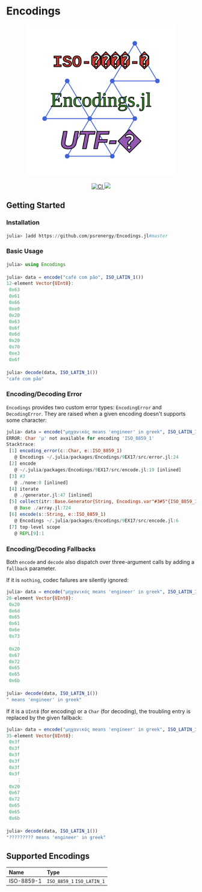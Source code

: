 # Encodings

<div align="center">
    <a href="/docs/src/assets/">
        <img src="/docs/src/assets/logo.svg" width=400px alt="Encodings.jl" />
    </a>
    <br>
    <br>
    <a href="https://github.com/psrenergy/Encodings.jl/actions/workflows/ci.yml">
        <img src="https://github.com/psrenergy/Encodings.jl/actions/workflows/ci.yml/badge.svg?branch=master" alt="CI" />
    </a>
    <a href="https://codecov.io/gh/psrenergy/Encodings.jl">
      <img src="https://codecov.io/gh/psrenergy/Encodings.jl/branch/master/graph/badge.svg?token=0P1MVOMZJ0"/>
    </a>
</div>

## Getting Started

### Installation
```julia
julia> ]add https://github.com/psrenergy/Encodings.jl#master
```

### Basic Usage
```julia
julia> using Encodings

julia> data = encode("café com pão", ISO_LATIN_1())
12-element Vector{UInt8}:
 0x63
 0x61
 0x66
 0xe0
 0x20
 0x63
 0x6f
 0x6d
 0x20
 0x70
 0xe3
 0x6f

julia> decode(data, ISO_LATIN_1())
"café com pão"
```

### Encoding/Decoding Error
`Encodings` provides two custom error types: `EncodingError` and `DecodingError`. They are raised when a given encoding doesn't supports some character:
```julia
julia> data = encode("μηχανικός means 'engineer' in greek", ISO_LATIN_1())
ERROR: Char 'μ' not available for encoding 'ISO_8859_1'
Stacktrace:
 [1] encoding_error(c::Char, e::ISO_8859_1)
   @ Encodings ~/.julia/packages/Encodings/9EX17/src/error.jl:24
 [2] encode
   @ ~/.julia/packages/Encodings/9EX17/src/encode.jl:19 [inlined]
 [3] #3
   @ ./none:0 [inlined]
 [4] iterate
   @ ./generator.jl:47 [inlined]
 [5] collect(itr::Base.Generator{String, Encodings.var"#3#5"{ISO_8859_1}})
   @ Base ./array.jl:724
 [6] encode(s::String, e::ISO_8859_1)
   @ Encodings ~/.julia/packages/Encodings/9EX17/src/encode.jl:6
 [7] top-level scope
   @ REPL[9]:1
```

### Encoding/Decoding Fallbacks
Both `encode` and `decode` also dispatch over three-argument calls by adding a `fallback` parameter.

If it is `nothing`, codec failures are silently ignored:
```julia
julia> data = encode("μηχανικός means 'engineer' in greek", ISO_LATIN_1(), nothing)
26-element Vector{UInt8}:
 0x20
 0x6d
 0x65
 0x61
 0x6e
 0x73
    ⋮
 0x20
 0x67
 0x72
 0x65
 0x65
 0x6b

julia> decode(data, ISO_LATIN_1())
" means 'engineer' in greek"
```
If it is a `UInt8` (for encoding) or a `Char` (for decoding), the troubling entry is replaced by the given fallback:
```julia
julia> data = encode("μηχανικός means 'engineer' in greek", ISO_LATIN_1(), UInt8('?'))
35-element Vector{UInt8}:
 0x3f
 0x3f
 0x3f
 0x3f
 0x3f
 0x3f
    ⋮
 0x20
 0x67
 0x72
 0x65
 0x65
 0x6b

julia> decode(data, ISO_LATIN_1())
"????????? means 'engineer' in greek"
```

## Supported Encodings
| Name       | Type                       |
| :--------- | :------------------------- |
| ISO-8859-1 | `ISO_8859_1` `ISO_LATIN_1` |
